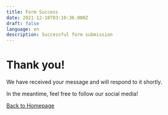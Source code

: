 ```yaml
---
title: Form Success
date: 2021-12-18T03:10:36.000Z
draft: false
language: en
description: Successful form submission
---
```


<!-- @format -->

<main id="main">
    <div class="max-w-screen-xl px-4 py-8 mx-auto lg:py-16 lg:px-6">
        <div class="max-w-screen-sm mx-auto text-center">
            <h1 class="mb-4 font-black tracking-tight capitalize text-8xl lg:text-7xl xl:text-9xl text-green-700 dark:text-green-300">
                Thank you!
            </h1>
            <p class="mb-4 text-3xl font-bold tracking-tight text-gray-900 md:text-4xl dark:text-white">
                We have received your message and will respond to it shortly.
            </p>
            <p class="mb-4 text-lg font-light text-gray-500 dark:text-gray-400">
                In the meantime, feel free to follow our social media! </p>
            <a href="/"
                class="inline-flex text-white bg-primary-600 hover:bg-primary-800 focus:ring-4 focus:outline-none focus:ring-primary-300 font-medium rounded-lg text-sm px-5 py-2.5 text-center dark:focus:ring-primary-900 my-4">Back
                to Homepage</a>
        </div>
    </div>
</main>